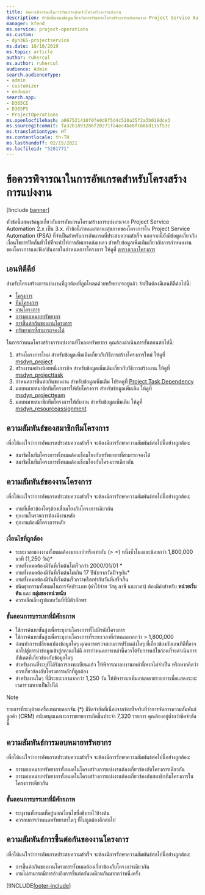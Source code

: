 ```yaml
---
title: ข้อควรพิจารณาในการอัพเกรดสำหรับโครงสร้างการแบ่งงาน
description: หัวข้อนี้แสดงข้อมูลเกี่ยวกับการอัพเกรดโครงสร้างการแบ่งงานจาก Project Service Automation 2.x เป็น 3.x.
manager: kfend
ms.service: project-operations
ms.custom:
- dyn365-projectservice
ms.date: 10/18/2019
ms.topic: article
author: ruhercul
ms.author: ruhercul
audience: Admin
search.audienceType:
- admin
- customizer
- enduser
search.app:
- D365CE
- D365PS
- ProjectOperations
ms.openlocfilehash: a067521410f0fe0d8f5d4c510a35f2a3b018dce3
ms.sourcegitcommit: fa32b1893286f20271fa4ec4be8fc68bd135f53c
ms.translationtype: HT
ms.contentlocale: th-TH
ms.lasthandoff: 02/15/2021
ms.locfileid: "5281771"
---
```

# <a name="upgrade-considerations-for-the-work-breakdown-structure"></a>ข้อควรพิจารณาในการอัพเกรดสำหรับโครงสร้างการแบ่งงาน

[!include [banner](../includes/psa-now-project-operations.md)]

หัวข้อนี้แสดงข้อมูลเกี่ยวกับการอัพเกรดโครงสร้างการแบ่งงานจาก Project Service Automation 2.x เป็น 3.x. หัวข้อนี้กำหนดสถานะสุขภาพของโครงการใน Project Service Automation (PSA) ที่จำเป็นสำหรับการอัพเกรดที่ประสบความสำเร็จ นอกจากนี้ยังมีข้อมูลเกี่ยวกับเงื่อนไขการปิดกั้นทั่วไปที่จะทำให้การอัพเกรดล้มเหลว สำหรับข้อมูลเพิ่มเติมเกี่ยวกับการกำหนดงานของโครงการและฟังก์ชันภายในกำหนดการโครงการ ให้ดูที่ [ตารางเวลาโครงการ](project-creating.md)

## <a name="key-entities"></a>เอนทิตีคีย์
สำหรับโครงสร้างการแบ่งงานที่ถูกต้องที่ถูกโหลดด้วยทรัพยากรอยู่แล้ว จำเป็นต้องมีเอนทิตีต่อไปนี้:

- [โครงการ](https://docs.microsoft.com/dynamics365/customerengagement/on-premises/developer/entities/msdyn_project)
- [ทีมโครงการ](https://docs.microsoft.com/dynamics365/customerengagement/on-premises/developer/entities/msdyn_projectteam)
- [งานโครงการ](https://docs.microsoft.com/dynamics365/customerengagement/on-premises/developer/entities/msdyn_projecttask)
- [การมอบหมายทรัพยากร](https://docs.microsoft.com/dynamics365/customerengagement/on-premises/developer/entities/msdyn_resourceassignment)
- [การขึ้นต่อกันของงานโครงการ](https://docs.microsoft.com/dynamics365/customerengagement/on-premises/developer/entities/msdyn_projecttaskdependency)
- [ทรัพยากรที่สามารถจองได้](https://docs.microsoft.com/dynamics365/customerengagement/on-premises/developer/entities/bookableresource)

ในการกำหนดโครงสร้างการแบ่งงานที่โหลดทรัพยากร คุณต้องดำเนินการขั้นตอนต่อไปนี้:

1. สร้างโครงการใหม่ สำหรับข้อมูลเพิ่มเติมเกี่ยวกับวิธีการสร้างโครงการใหม่ ให้ดูที่ [msdyn_project](https://docs.microsoft.com/dynamics365/customerengagement/on-premises/developer/entities/msdyn_project)
2. สร้างงานอย่างน้อยหนึ่งภารกิจ สำหรับข้อมูลเพิ่มเติมเกี่ยวกับวิธีการสร้างงาน ให้ดูที่ [msdyn_projecttask](https://docs.microsoft.com/dynamics365/customerengagement/on-premises/developer/entities/msdyn_projecttask)
3. กำหนดการขึ้นต่อกันของงาน สำหรับข้อมูลเพิ่มเติม โปรดดูที่ [Project Task Dependency](https://docs.microsoft.com/dynamics365/customerengagement/on-premises/developer/entities/msdyn_projecttaskdependency)
4. มอบหมายสมาชิกทีมโครงการให้กับโครงการ สำหรับข้อมูลเพิ่มเติม ให้ดูที่ [msdyn_projectteam](https://docs.microsoft.com/dynamics365/customerengagement/on-premises/developer/entities/msdyn_projectteam)
5. มอบหมายสมาชิกทีมโครงการให้กับงาน สำหรับข้อมูลเพิ่มเติม ให้ดูที่ [msdyn_resourceassignment](https://docs.microsoft.com/dynamics365/customerengagement/on-premises/developer/entities/msdyn_resourceassignment)

## <a name="project-team-relationships"></a>ความสัมพันธ์ของสมาชิกทีมโครงการ

เพื่อให้แน่ใจว่าการอัพเกรดประสบความสำเร็จ จะต้องมีการรักษาความสัมพันธ์ต่อไปนี้อย่างถูกต้อง:
- สมาชิกในทีมโครงการทั้งหมดต้องเชื่อมโยงกับทรัพยากรที่สามารถจองได้
- สมาชิกในทีมโครงการทั้งหมดต้องเชื่อมโยงกับโครงการเดียวกัน 

## <a name="project-task-relationships"></a>ความสัมพันธ์ของงานโครงการ
เพื่อให้แน่ใจว่าการอัพเกรดประสบความสำเร็จ จะต้องมีการรักษาความสัมพันธ์ต่อไปนี้อย่างถูกต้อง:

- งานที่เกี่ยวข้องใดๆต้องเชื่อมโยงกับโครงการเดียวกัน
- ทุกงานในรายการต้องมีงานหลัก
- ทุกงานต้องมีโครงการหลัก

### <a name="valid-conditions"></a>เงื่อนไขที่ถูกต้อง

- ระยะเวลาของงานทั้งหมดต้องมากกว่าหรือเท่ากับ (> =) หนึ่งชั่วโมงและน้อยกว่า 1,800,000 นาที (1,250 วัน)*
- งานทั้งหมดต้องมีวันที่เริ่มต้นไม่เร็วกว่า 2000/01/01 *
- งานทั้งหมดต้องมีวันที่เริ่มต้นไม่เกิน 17 ปีนับจากวันปัจจุบัน*
- งานทั้งหมดต้องมีวันที่เริ่มต้นเร็วกว่าหรือเท่ากับวันที่เสร็จสิ้น
- ชนิดธุรกรรมทั้งหมดในการจัดประเภท (ค่าใช้จ่าย วัสดุ ภาษี และเวลา) ต้องมีค่าสำหรับ **หน่วยเริ่มต้น** และ **กลุ่มของหน่วยนับ**
- ควรหลีกเลี่ยงรูปแบบวันที่ที่มีตัวอักษร

### <a name="potential-mitigation-steps"></a>ขั้นตอนการบรรเทาที่มีศักยภาพ
- ใช้การค้นหาขั้นสูงเพื่อระบุงานโครงการที่ไม่มีรหัสโครงการ
- ใช้การค้นหาขั้นสูงเพื่อระบุงานโครงการที่ระยะเวลาที่กำหนดมากกว่า > 1,800,000
- ก่อนทำการเปลี่ยนแปลงข้อมูลใดๆ คุณควรตรวจสอบการปรับแต่งใดๆ ที่เกี่ยวข้องกับเอนทิตีที่อาจนำไปสู่การนำข้อมูลเข้าสู่สถานะไม่ดี การกำหนดการเหล่านี้ควรได้รับการแก้ไขก่อนที่จะดำเนินการอัปเดตที่เกี่ยวข้องกับข้อมูลใดๆ
- สำหรับงานที่ระบุที่ได้รับการลงทะเบียนแล้ว ให้พิจารณาลบงานเหล่านี้หากไม่จำเป็น หรือหากคิดว่าควรเกี่ยวข้องกับโครงการหลักที่ถูกต้อง
- สำหรับงานใดๆ ที่มีระยะเวลามากกว่า 1,250 วัน ให้พิจารณาเพิ่มงานหลายรายการเพื่อแสดงระยะเวลารวมหากเป็นไปได้

> [!NOTE]
> รายการที่ระบุด้วยเครื่องหมายดอกจัน (\*) มีขีดจำกัดที่เนื่องจากข้อเท็จจริงที่ว่าการจัดการความสัมพันธ์ลูกค้า (CRM) สนับสนุนเฉพาะการขยายการเกิดขึ้นประจำ 7,320 รายการ คุณต้องอยู่ต่ำกว่าขีดจำกัดนี้

## <a name="resource-assignment-relationships"></a>ความสัมพันธ์การมอบหมายทรัพยากร
เพื่อให้แน่ใจว่าการอัพเกรดประสบความสำเร็จ จะต้องมีการรักษาความสัมพันธ์ต่อไปนี้อย่างถูกต้อง:

- การมอบหมายทรัพยากรทั้งหมดในโครงสร้างการแบ่งงานต้องเกี่ยวข้องกับโครงการเดียวกัน
- การมอบหมายทรัพยากรทั้งหมดในโครงสร้างการแบ่งงานต้องเกี่ยวข้องกับสมาชิกทีมโครงการในโครงการเดียวกัน

### <a name="potential-mitigation-steps"></a>ขั้นตอนการบรรเทาที่มีศักยภาพ
- ระบุงานทั้งหมดที่อยู่นอกเงื่อนไขที่อธิบายไว้ข้างต้น  
- ควรลบการกำหนดทรัพยากรใดๆ ที่ไม่ถูกต้องอีกต่อไป

## <a name="project-task-dependency-relationships"></a>ความสัมพันธ์การขึ้นต่อกันของงานโครงการ
เพื่อให้แน่ใจว่าการอัพเกรดประสบความสำเร็จ จะต้องมีการรักษาความสัมพันธ์ต่อไปนี้อย่างถูกต้อง:

- การขึ้นต่อกันของงานโครงการทั้งหมดต้องเกี่ยวข้องกับโครงการเดียวกัน
- งานไม่สามารถมีการอ้างอิงการขึ้นต่อกันเหมือนกันมากกว่าหนึ่งครั้ง


[!INCLUDE[footer-include](../includes/footer-banner.md)]